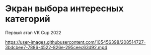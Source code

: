 # Экран выбора интересных категорий
Первый этап VK Cup 2022

https://user-images.githubusercontent.com/105456398/208514727-3bdcbee7-7886-4522-826e-295ceec63d92.mp4

